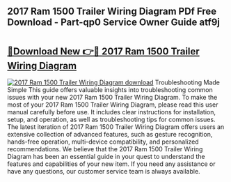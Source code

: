 ## 2017 Ram 1500 Trailer Wiring Diagram PDf Free Download - Part-qp0 Service Owner Guide atf9j

# <h2><a href="http://dfkv8w.blite.top/?on=2017+Ram+1500+Trailer+Wiring+Diagram">🔗Download New 👉🔴 2017 Ram 1500 Trailer Wiring Diagram</a></h2>

[![2017 Ram 1500 Trailer Wiring Diagram download](https://i.imgur.com/lujVjoI.png)](http://dfkv8w.blite.top/?on=2017+Ram+1500+Trailer+Wiring+Diagram)
Troubleshooting Made Simple This guide offers valuable insights into troubleshooting common issues with your new 2017 Ram 1500 Trailer Wiring Diagram. To make the most of your 2017 Ram 1500 Trailer Wiring Diagram, please read this user manual carefully before use. It includes clear instructions for installation, setup, and operation, as well as troubleshooting tips for common issues. The latest iteration of 2017 Ram 1500 Trailer Wiring Diagram offers users an extensive collection of advanced features, such as gesture recognition, hands-free operation, multi-device compatibility, and personalized recommendations. We believe that the 2017 Ram 1500 Trailer Wiring Diagram has been an essential guide in your quest to understand the features and capabilities of your new item. If you need any assistance or have any questions, our customer service team is always available.
